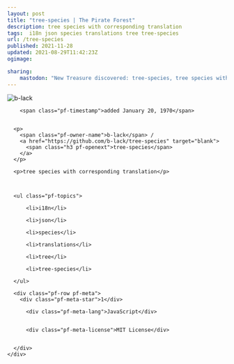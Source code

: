 ```yaml
---
layout: post
title: "tree-species | The Pirate Forest"
description: tree species with corresponding translation
tags:  i18n json species translations tree tree-species
url: /tree-species
published: 2021-11-28
updated: 2021-08-29T11:42:23Z
ogimage: 

sharing:
    mastodon: "New Treasure discovered: tree-species, tree species with corresponding translation"
---
```


<div class="pf-night-sky-spacer">
    <div id="pf-night-sky" data-stars="1" data-owner="b-lack" data-repo="tree-species">
        <div id="pf-open-dialog" class="pf-meta-star pf-star-todo"></div>
        <dialog id="pf-star-dialog">
            Star this Repository to putt a smile on the Developers face.
            <div class="pf-row">
                <div class="pf-grow"></div>
                <div><a class="pf-unterlines" href="https://github.com/b-lack/tree-species" target="_blank">VISIT REPOSITORY</a></div>
            </div>
        </dialog>
    </div>
    
</div>

<div class="pf-ship-list">
    <div class="pf-row pf-pirate pf-small-column" data-pirate-id="ZXMwoNmcEB1XIN7plJeDv">
    <div>
      <!--<a href="https://github.com/b-lack" target="blank">-->
        <div class="pf-pirate-avatar">
          <div class="pf-cross pf-clickable"  onclick="collect('ZXMwoNmcEB1XIN7plJeDv'); return false;"></div>
          <img src="https://avatars.githubusercontent.com/u/11278402?v=4" title="b-lack" alt="b-lack"/>
      </div>
      <!--</a>
      <div class="pf-pirate-actions">
        <a class="pf-treasure-add"  title="save in my treasure chest" onclick="collect('ZXMwoNmcEB1XIN7plJeDv'); return false;" href="#">
          <img src="./assets/coin.svg" alt="treasure"/>
        </a>
        <a class="pf-treasure-remove" onclick="throwAway('ZXMwoNmcEB1XIN7plJeDv'); return false;">remove</a>
      </div>-->
    </div>
    <div class="pf-ship">
      
        <span class="pf-timestamp">added January 20, 1970</span>
      
      
      <p>
        <span class="pf-owner-name">b-lack</span> / 
        <a href="https://github.com/b-lack/tree-species" target="blank">
          <span class="h3 pf-openext">tree-species</span>
        </a>
      </p>

      <p>tree species with corresponding translation</p>

      

      <ul class="pf-topics">
        
          <li>i18n</li>
        
          <li>json</li>
        
          <li>species</li>
        
          <li>translations</li>
        
          <li>tree</li>
        
          <li>tree-species</li>
        
      </ul>

      <div class="pf-row pf-meta">
        <div class="pf-meta-star">1</div>
        
          <div class="pf-meta-lang">JavaScript</div>
        
        
          <div class="pf-meta-license">MIT License</div>
        
        
      </div>
    </div>
  </div>
</div>